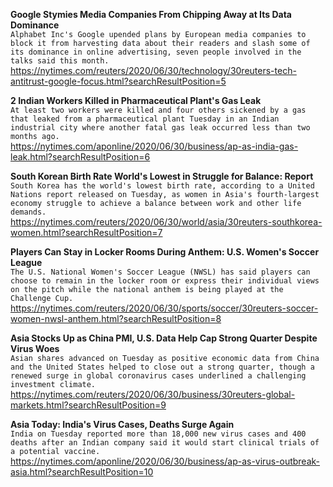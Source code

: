 **Google Stymies Media Companies From Chipping Away at Its Data Dominance**\
`Alphabet Inc's Google upended plans by European media companies to block it from harvesting data about their readers and slash some of its dominance in online advertising, seven people involved in the talks said this month.`\
https://nytimes.com/reuters/2020/06/30/technology/30reuters-tech-antitrust-google-focus.html?searchResultPosition=5

**2 Indian Workers Killed in Pharmaceutical Plant's Gas Leak**\
`At least two workers were killed and four others sickened by a gas that leaked from a pharmaceutical plant Tuesday in an Indian industrial city where another fatal gas leak occurred less than two months ago.`\
https://nytimes.com/aponline/2020/06/30/business/ap-as-india-gas-leak.html?searchResultPosition=6

**South Korean Birth Rate World's Lowest in Struggle for Balance: Report**\
`South Korea has the world's lowest birth rate, according to a United Nations report released on Tuesday, as women in Asia's fourth-largest economy struggle to achieve a balance between work and other life demands.`\
https://nytimes.com/reuters/2020/06/30/world/asia/30reuters-southkorea-women.html?searchResultPosition=7

**Players Can Stay in Locker Rooms During Anthem: U.S. Women's Soccer League**\
`The U.S. National Women's Soccer League (NWSL) has said players can choose to remain in the locker room or express their individual views on the pitch while the national anthem is being played at the Challenge Cup.`\
https://nytimes.com/reuters/2020/06/30/sports/soccer/30reuters-soccer-women-nwsl-anthem.html?searchResultPosition=8

**Asia Stocks Up as China PMI, U.S. Data Help Cap Strong Quarter Despite Virus Woes**\
`Asian shares advanced on Tuesday as positive economic data from China and the United States helped to close out a strong quarter, though a renewed surge in global coronavirus cases underlined a challenging investment climate.  `\
https://nytimes.com/reuters/2020/06/30/business/30reuters-global-markets.html?searchResultPosition=9

**Asia Today: India's Virus Cases, Deaths Surge Again**\
`India on Tuesday reported more than 18,000 new virus cases and 400 deaths after an Indian company said it would start clinical trials of a potential vaccine.`\
https://nytimes.com/aponline/2020/06/30/business/ap-as-virus-outbreak-asia.html?searchResultPosition=10

